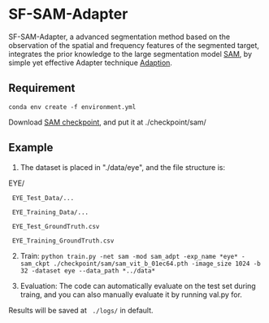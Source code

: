 # SF-SAM-Adapter

SF-SAM-Adapter, a advanced segmentation method based on the observation of the spatial and frequency features of the segmented target, integrates the prior knowledge to the large segmentation model [SAM](https://github.com/facebookresearch/segment-anything), by simple yet effective Adapter technique [Adaption](https://lightning.ai/pages/community/tutorial/lora-llm/).


## Requirement

``conda env create -f environment.yml``

Download [SAM checkpoint](https://dl.fbaipublicfiles.com/segment_anything/sam_vit_b_01ec64.pth), and put it at ./checkpoint/sam/

## Example

1. The dataset is placed in "./data/eye", and the file structure is:

EYE/

     EYE_Test_Data/...
     
     EYE_Training_Data/...
     
     EYE_Test_GroundTruth.csv
     
     EYE_Training_GroundTruth.csv
    
2. Train: ``python train.py -net sam -mod sam_adpt -exp_name *eye* -sam_ckpt ./checkpoint/sam/sam_vit_b_01ec64.pth -image_size 1024 -b 32 -dataset eye --data_path *../data*``
 

3. Evaluation: The code can automatically evaluate on the test set during traing, and you can also manually evaluate it by running val.py for.


Results will be saved at `` ./logs/`` in default.




